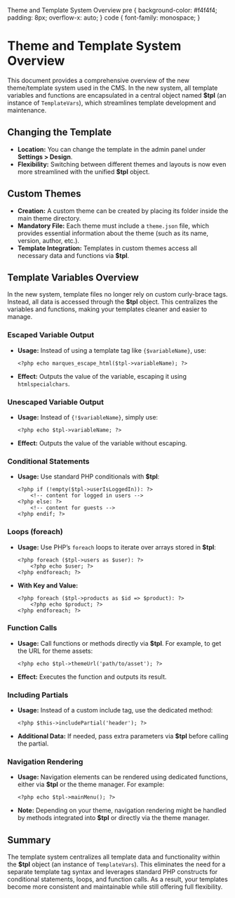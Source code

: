  Theme and Template System Overview pre { background-color: #f4f4f4; padding: 8px; overflow-x: auto; } code { font-family: monospace; }

# Theme and Template System Overview

This document provides a comprehensive overview of the new theme/template system used in the CMS. In the new system, all template variables and functions are encapsulated in a central object named **$tpl** (an instance of `TemplateVars`), which streamlines template development and maintenance.

## Changing the Template

*   **Location:** You can change the template in the admin panel under **Settings > Design**.
*   **Flexibility:** Switching between different themes and layouts is now even more streamlined with the unified **$tpl** object.

## Custom Themes

*   **Creation:** A custom theme can be created by placing its folder inside the main theme directory.
*   **Mandatory File:** Each theme must include a `theme.json` file, which provides essential information about the theme (such as its name, version, author, etc.).
*   **Template Integration:** Templates in custom themes access all necessary data and functions via **$tpl**.

## Template Variables Overview

In the new system, template files no longer rely on custom curly-brace tags. Instead, all data is accessed through the **$tpl** object. This centralizes the variables and functions, making your templates cleaner and easier to manage.

### Escaped Variable Output

*   **Usage:** Instead of using a template tag like `{$variableName}`, use:
    
    ```
    <?php echo marques_escape_html($tpl->variableName); ?>
    ```
    
*   **Effect:** Outputs the value of the variable, escaping it using `htmlspecialchars`.

### Unescaped Variable Output

*   **Usage:** Instead of `{!$variableName}`, simply use:
    
    ```
    <?php echo $tpl->variableName; ?>
    ```
    
*   **Effect:** Outputs the value of the variable without escaping.

### Conditional Statements

*   **Usage:** Use standard PHP conditionals with **$tpl**:
    
    ```
    <?php if (!empty($tpl->userIsLoggedIn)): ?>
        <!-- content for logged in users -->
    <?php else: ?>
        <!-- content for guests -->
    <?php endif; ?>
    ```
    

### Loops (foreach)

*   **Usage:** Use PHP’s `foreach` loops to iterate over arrays stored in **$tpl**:
    
    ```
    <?php foreach ($tpl->users as $user): ?>
        <?php echo $user; ?>
    <?php endforeach; ?>
    ```
    
*   **With Key and Value:**
    
    ```
    <?php foreach ($tpl->products as $id => $product): ?>
        <?php echo $product; ?>
    <?php endforeach; ?>
    ```
    

### Function Calls

*   **Usage:** Call functions or methods directly via **$tpl**. For example, to get the URL for theme assets:
    
    ```
    <?php echo $tpl->themeUrl('path/to/asset'); ?>
    ```
    
*   **Effect:** Executes the function and outputs its result.

### Including Partials

*   **Usage:** Instead of a custom include tag, use the dedicated method:
    
    ```
    <?php $this->includePartial('header'); ?>
    ```
    
*   **Additional Data:** If needed, pass extra parameters via **$tpl** before calling the partial.

### Navigation Rendering

*   **Usage:** Navigation elements can be rendered using dedicated functions, either via **$tpl** or the theme manager. For example:
    
    ```
    <?php echo $tpl->mainMenu(); ?>
    ```
    
*   **Note:** Depending on your theme, navigation rendering might be handled by methods integrated into **$tpl** or directly via the theme manager.

## Summary

The template system centralizes all template data and functionality within the **$tpl** object (an instance of `TemplateVars`). This eliminates the need for a separate template tag syntax and leverages standard PHP constructs for conditional statements, loops, and function calls. As a result, your templates become more consistent and maintainable while still offering full flexibility.
